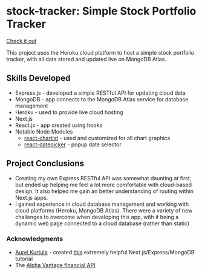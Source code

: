 # stock-tracker: Simple Stock Portfolio Tracker

[Check it out](https://simple-stock-tracker.herokuapp.com/)

This project uses the Heroku cloud platform to host a simple stock portfolio tracker, with all data stored and updated live on MongoDB Atlas.

## Skills Developed
* Express.js - developed a simple RESTful API for updating cloud data
* MongoDB - app connects to the MongoDB Atlas service for database management
* Heroku - used to provide live cloud hosting
* Next.js
* React.js - app created using hooks
* Notable Node Modules
    * [react-chartist](https://www.npmjs.com/package/react-chartist) - used and customized for all chart graphics
    * [react-datepicker](https://www.npmjs.com/package/react-date-picker) - popup date selector

## Project Conclusions
* Creating my own Express RESTful API was somewhat daunting at first, but ended up helping me feel a lot more comfortable with cloud-based design.  It also helped me gain an better understanding of routing within Next.js apps.
* I gained experience in cloud database management and working with cloud platforms (Heroku, MongoDB Atlas).  There were a variety of new challenges to overcome when developing this app, with it being a dynamic web page connected to a cloud database (rather than static)

### Acknowledgments
* [Aurel Kurtula](https://dev.to/aurelkurtula) - created [this](https://dev.to/aurelkurtula/introduction-to-nextjs---adding-express-and-mongo-to-the-project-2d38) extremely helpful Next.js/Express/MongoDB tutorial
* The [Alpha Vantage financial API](https://www.alphavantage.co/documentation/)
